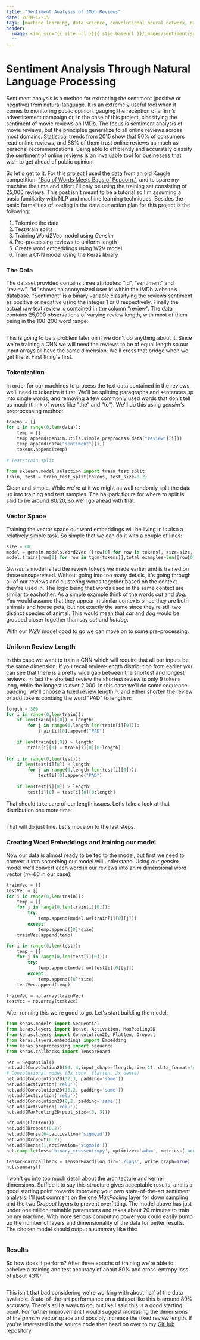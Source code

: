 ```yaml
---
title: "Sentiment Analysis of IMDb Reviews"
date: 2018-12-15
tags: [machine learning, data science, convolutional neural network, natural language processing]
header: 
  image: <img src="{{ site.url }}{{ stie.baseurl }}/images/sentiment/sent.jpg" alt="" height = "540" width ="720">
  ""
---
```


# Sentiment Analysis Through Natural Language Processing

Sentiment analysis is a method for extracting the sentiment (positive or negative) from natural language. It is an extremely useful tool when it comes to monitoring public opinion, gauging the reception of a firm’s advertisement campaign or, in the case of this project, classifying the sentiment of movie reviews on IMDb. The focus is sentiment analysis of movie reviews, but the principles generalize to all online reviews across most domains. [Statistical trends](https://www.business2community.com/infographics/impact-online-reviews-customers-buying-decisions-infographic-01280945 ) from 2015 show that 90% of consumers read online reviews, and 88% of them trust online reviews as much as personal recommendations. Being able to efficiently and accurately classify the sentiment of online reviews is an invaluable tool for businesses that wish to get ahead of public opinion.

So let's get to it. For this project I used the data from an old Kaggle competition: ["Bag of Words Meets Bags of Popcorn."](https://www.kaggle.com/ymanojkumar023/kumarmanoj-bag-of-words-meets-bags-of-popcorn/home ), and to spare my machine the time and effort I'll only be using the training set consisting of 25,000 reviews. This post isn't meant to be a tutorial so I'm assuming a basic familiarity with NLP and machine learning techniques. Besides the basic formalities of loading in the data our action plan for this project is the following:

1. Tokenize the data
2. Test/train splits
3. Training Word2Vec model using *Gensim*
4. Pre-processing reviews to uniform length
5. Create word embeddings using W2V model
6. Train a CNN model using the Keras library

### The Data

The dataset provided contains three attributes: “id”, “sentiment” and “review”. “Id” shows an anonymized user id within the IMDb website’s database. “Sentiment” is a binary variable classifying the reviews sentiment as positive or negative using the integer 1 or 0 respectively. Finally the actual raw text review is contained in the column “review”. The data contains 25,000 observations of varying review length, with most of them being in the 100-200 word range:

<img src="{{ site.url }}{{ stie.baseurl }}/images/sentiment/distribution.png" alt="">

This is going to be a problem later on if we don't do anything about it. Since we're training a CNN we will need the reviews to be of equal length so our input arrays all have the same dimension. We'll cross that bridge when we get there. First thing's first.

### Tokenization

In order for our machines to process the text data contained in the reviews, we'll need to tokenize it first. We'll be splitting paragraphs and sentences up into single words, and removing a few commonly used words that don't tell us much (think of words like "the" and "to"). We'll do this using *gensim's* preprocessing method:

```python
tokens = []
for i in range(0,len(data)):
    temp = []
    temp.append(gensim.utils.simple_preprocess(data["review"][i]))
    temp.append(data["sentiment"][i])
    tokens.append(temp)

# Test/train split

from sklearn.model_selection import train_test_split
train, test = train_test_split(tokens, test_size=0.2)
```

Clean and simple. While we're at it we might as well randomly split the data up into training and test samples. The ballpark figure for where to split is said to be around 80/20, so we'll go ahead with that.

### Vector Space

Training the vector space our word embeddings will be living in is also a relatively simple task. So simple that we can do it with a couple of lines:

```python
size = 60
model = gensim.models.Word2Vec ([row[0] for row in tokens], size=size, window=7, min_count=10, workers=10)
model.train([row[0] for row in tqdm(tokens)],total_examples=len([row[0] for row in tokens]),epochs=10)
```

*Gensim's* model is fed the review tokens we made earlier and is trained on those unsupervised. Without going into too many details, it's going through all of our reviews and clustering words together based on the context they're used in. The logic being that words used in the same context are similar to eachother. As a simple example think of the words *cat* and *dog*. You would assume that they appear in similar contexts since they are both animals and house pets, but not exactly the same since they're still two distinct species of animal. This would mean that *cat* and *dog* would be grouped closer together than say *cat* and *hotdog*.

With our *W2V* model good to go we can move on to some pre-processing.

### Uniform Review Length

In this case we want to train a CNN which will require that all our inputs be the same dimension. If you recall review-length distribution from earlier you can see that there is a pretty wide gap between the shortest and longest reviews. In fact the shortest review the shortest review is only 9 tokens long, while the longest is over 2,000. In this case we'll do some sequence padding. We'll choose a fixed review length *n*, and either shorten the review or add tokens containg the word "PAD" to length *n*:

```python
length = 300
for i in range(0,len(train)):
    if len(train[i][0]) < length:
        for j in range(0,length-len(train[i][0])):
            train[i][0].append("PAD")
    
    if len(train[i][0]) > length:
        train[i][0] = train[i][0][0:length]
        
for i in range(0,len(test)):
    if len(test[i][0]) < length:
        for j in range(0,length-len(test[i][0])):
            test[i][0].append("PAD")
    
    if len(test[i][0]) > length:
        test[i][0] = test[i][0][0:length]
```

That should take care of our length issues. Let's take a look at that distribution one more time:

<img src="{{ site.url }}{{ stie.baseurl }}/images/sentiment/distcorrect.png" alt="">

That will do just fine. Let's move on to the last steps.

### Creating Word Embeddings and training our model

Now our data is almost ready to be fed to the model, but first we need to convert it into something our model will understand. Using our *gensim* model we'll convert each word in our reviews into an *m* dimensional word vector (*m=60* in our case):

```python
trainVec = []
testVec = []
for i in range(0,len(train)):
    temp = []
    for j in range(0,len(train[i][0])):
        try:
            temp.append(model.wv[train[i][0][j]])
        except:
            temp.append([0]*size)
    trainVec.append(temp)

for i in range(0,len(test)):
    temp = []
    for j in range(0,len(test[i][0])):
        try:
            temp.append(model.wv[test[i][0][j]])
        except:
            temp.append([0]*size)
    testVec.append(temp)
    
trainVec = np.array(trainVec)
testVec = np.array(testVec)
```
After running this we're good to go. Let's start building the model:

```python
from keras.models import Sequential
from keras.layers import Dense, Activation, MaxPooling2D
from keras.layers import Convolution2D, Flatten, Dropout
from keras.layers.embeddings import Embedding
from keras.preprocessing import sequence
from keras.callbacks import TensorBoard

net = Sequential()
net.add(Convolution2D(64, 4,input_shape=(length,size,1), data_format='channels_last'))
# Convolutional model (3x conv, flatten, 2x dense)
net.add(Convolution2D(32,3, padding='same'))
net.add(Activation('relu'))
net.add(Convolution2D(16,2, padding='same'))
net.add(Activation('relu'))
net.add(Convolution2D(8,2, padding='same'))
net.add(Activation('relu'))
net.add(MaxPooling2D(pool_size=(3, 3)))

net.add(Flatten())
net.add(Dropout(0.2))
net.add(Dense(64,activation='sigmoid'))
net.add(Dropout(0.2))
net.add(Dense(1,activation='sigmoid'))
net.compile(loss='binary_crossentropy', optimizer='adam', metrics=['accuracy'])

tensorBoardCallback = TensorBoard(log_dir='./logs', write_graph=True)
net.summary()
```

I won't go into too much detail about the architecture and kernel dimensions. Suffice it to say this structure gives acceptable results, and is a good starting point towards improving your own state-of-the-art sentiment analysis. I'll just comment on the one *MaxPooling* layer for down sampling and the two *Dropout* layers to prevent overfitting. The model above has just under one million trainable parameters and takes about 20 minutes to train on my machine. With more serious computing power you could easily pump up the number of layers and dimensionality of the data for better results. The chosen model should output a summary like this:

<img src="{{ site.url }}{{ stie.baseurl }}/images/sentiment/summary.png" alt="">

### Results

So how does it perform? After three epochs of training we're able to acheive a training and test accuracy of about 80% and cross-entropy loss of about 43%:

<img src="{{ site.url }}{{ stie.baseurl }}/images/sentiment/results.png" alt="">

This isn't that bad considering we're working with about half of the data available. State-of-the-art performance on a dataset like this is around 89% accuracy. There's still a ways to go, but like I said this is a good starting point. For further improvement I would suggest increasing the dimensions of the *gensim* vector space and possibly increase the fixed review length. If you're interested in the source code then head on over to my [GitHub repository](https://github.com/CBrucePerkins/IMDb-Sentiment).